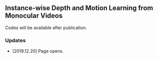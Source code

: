 ## Instance-wise Depth and Motion Learning from Monocular Videos

Codes will be available after publication.

### Updates
+ [2019.12.20] Page opens.

